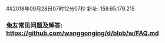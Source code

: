 ##2018年09月28日07时12分07秒 新址: 159.65.179.215
### 兔友常见问题及解答: https://github.com/wanggonging/d/blob/w/FAQ.md
